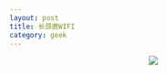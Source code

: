 ```yaml
---
layout: post
title: 长颈鹿WIFI
category: geek
---
```









<center><img src="http://oriyao.oss-cn-hangzhou.aliyuncs.com/website/201312/c1a79e60_530x.gif"></center>